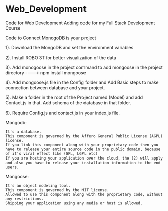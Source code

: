 # Web_Development
Code for Web Development
Adding code for my Full Stack Development Course


Code to Connect MonogoDB is your project

1). Download the MongoDB and set the environment variables

2). Install ROBO 3T for better visualization of the data

3). Add monogoose in the project command to add mongoose in the project directory   ---->  npm install mongoose

4). Add mongoose.js file in the Config folder and Add Basic steps to make connection between database and your project.

5). Make a folder in the root of the Project named (Model) and add Contact.js in that. Add schema of the database in that folder.

6). Require Config.js and contact.js in your index.js file.


Mongodb:

    It's a database.
    This component is governed by the Affero General Public License (AGPL) license.
    If you link this component along with your proprietary code then you have to release your entire source code in the public domain, because of it's viral effect like (GPL, LGPL etc)
    If you are hosting your application over the cloud, the (2) will apply and also you have to release your installation information to the end users.

Mongoose:

    It's an object modeling tool.
    This component is governed by the MIT license.
    Allowed to use this component along with the proprietary code, without any restrictions.
    Shipping your application using any media or host is allowed.

